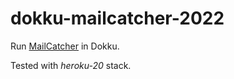 # dokku-mailcatcher-2022

Run [MailCatcher](https://mailcatcher.me/) in Dokku.

Tested with *heroku-20* stack.
